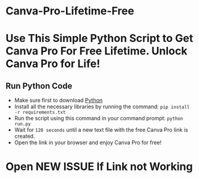 # Canva-Pro-Lifetime-Free
# Use This Simple Python Script to Get Canva Pro For Free Lifetime. Unlock Canva Pro for Life!

## Run Python Code
- Make sure first to download [Python](https://www.python.org/downloads/)
- Install all the necessary libraries by running the command: `pip install -r requirements.txt`
- Run the script using this command in your command prompt: `python run.py`
- Wait for `120 seconds` until a new text file with the free Canva Pro link is created.
- Open the link in your browser and enjoy Canva Pro for free!

# Open NEW ISSUE If Link not Working
